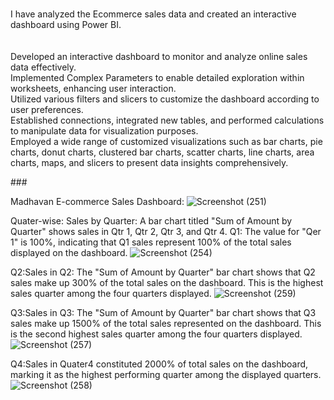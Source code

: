 ###

<p align="left">I have analyzed the Ecommerce sales data and created an interactive dashboard using Power BI.<br><br><br>Developed an interactive dashboard to monitor and analyze online sales data effectively.<br>Implemented Complex Parameters to enable detailed exploration within worksheets, enhancing user interaction.<br>Utilized various filters and slicers to customize the dashboard according to user preferences.<br>Established connections, integrated new tables, and performed calculations to manipulate data for visualization purposes.<br>Employed a wide range of customized visualizations such as bar charts, pie charts, donut charts, clustered bar charts, scatter charts, line charts, area charts, maps, and slicers to present data insights comprehensively.</p>
###

Madhavan E-commerce Sales Dashboard:
![Screenshot (251)](https://github.com/Bhavani876/Madhava-Ecommerce-Sales-Dashboard-Power-Bi/assets/122962752/a5a398ed-1411-4249-816e-bb44e9b3b758)

Quater-wise:
Sales by Quarter: A bar chart titled "Sum of Amount by Quarter" shows sales in Qtr 1, Qtr 2, Qtr 3, and Qtr 4.
Q1: The value for "Qer 1" is 100%, indicating that Q1 sales represent 100% of the total sales displayed on the dashboard.
![Screenshot (254)](https://github.com/Bhavani876/Madhava-Ecommerce-Sales-Dashboard-Power-Bi/assets/122962752/b453e3c3-03c3-4580-9098-eac53d6fb22f)

Q2:Sales in Q2: The "Sum of Amount by Quarter" bar chart shows that Q2 sales make up 300% of the total sales on the dashboard. This is the highest sales quarter among the four quarters displayed.
![Screenshot (259)](https://github.com/Bhavani876/Madhava-Ecommerce-Sales-Dashboard-Power-Bi/assets/122962752/87fd3659-e5fc-429c-b2b8-a6b38d3fb79d)

Q3:Sales in Q3: The "Sum of Amount by Quarter" bar chart shows that Q3 sales make up 1500% of the total sales represented on the dashboard. This is the second highest sales quarter among the four quarters displayed.
![Screenshot (257)](https://github.com/Bhavani876/Madhava-Ecommerce-Sales-Dashboard-Power-Bi/assets/122962752/47ef6720-e27a-4fff-9268-5087ff497127)

Q4:Sales in Quater4  constituted 2000% of total sales on the dashboard, marking it as the highest performing quarter among the displayed quarters.
![Screenshot (258)](https://github.com/Bhavani876/Madhava-Ecommerce-Sales-Dashboard-Power-Bi/assets/122962752/13c78fac-4444-4506-9cf9-97a81b36ca48)


